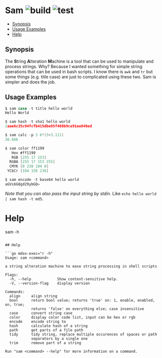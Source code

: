 # Sam ![build](https://github.com/triole/sam/actions/workflows/build.yaml/badge.svg) ![test](https://github.com/triole/sam/actions/workflows/test.yaml/badge.svg)

<!-- toc -->

- [Synopsis](#synopsis)
- [Usage Examples](#usage-examples)
- [Help](#help)

<!-- /toc -->

## Synopsis

The **S**tring **A**lteration **M**achine is a tool that can be used to manipulate and process strings. Why? Because I wanted something for simple string operations that can be used in bash scripts. I know there is `awk` and `tr` but some things (e.g. title case) are just to complicated using these two. Sam is simpler and does the job.

## Usage Examples

```go mdox-exec="sh/pre case -t title hello world"
$ sam case -t title hello world
Hello World
```

```go mdox-exec="sh/pre hash -t sha1 hello world"
$ sam hash -t sha1 hello world
2aae6c35c94fcfb415dbe95f408b9ce91ee846ed
```

```go mdox-exec="sh/pre calc -p 3 '6*(3+3.111)'"
$ sam calc -p 3 6*(3+3.111)
36.666
```

```go mdox-exec="sh/pre color ff1199"
$ sam color ff1199
   Hex #ff1199
   RGB [255 17 153]
  RGBA [255 17 153 255]
  CMYK [0 238 104 0]
 YCbCr [104 156 236]
```

```go mdox-exec="sh/pre encode -t base64 hello world"
$ sam encode -t base64 hello world
aGVsbG8gd29ybGQ=
```

*Note that you can also pass the input string by stdin.* Like `echo hello world | sam hash -t md5`.

# Help

sam -h

```

## Help

```go mdox-exec="r -h"
Usage: sam <command>

a string alteration machine to ease string processing in shell scripts

Flags:
  -h, --help            Show context-sensitive help.
  -V, --version-flag    display version

Commands:
  align     align string
  bool      return bool value; returns 'true' on: 1, enable, enabled, on, true;
            returns 'false' on everything else; case insensitive
  case      convert string case
  color     display color code list, input can be hex or rgb
  encode    encode string to
  hash      calculate hash of a string
  path      get parts of a file path
  tidy      tidy string, replace multiple occurences of spaces or path
            separators by a single one
  trim      remove part of a string

Run "sam <command> --help" for more information on a command.
```
